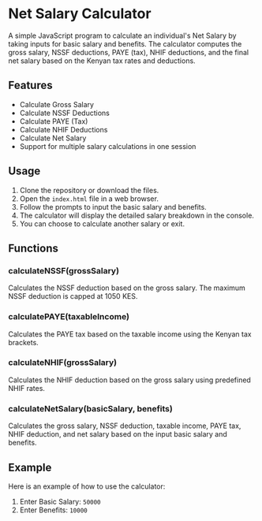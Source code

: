 # Net Salary Calculator

A simple JavaScript program to calculate an individual's Net Salary by taking inputs for basic salary and benefits. The calculator computes the gross salary, NSSF deductions, PAYE (tax), NHIF deductions, and the final net salary based on the Kenyan tax rates and deductions.

## Features

- Calculate Gross Salary
- Calculate NSSF Deductions
- Calculate PAYE (Tax)
- Calculate NHIF Deductions
- Calculate Net Salary
- Support for multiple salary calculations in one session

## Usage

1. Clone the repository or download the files.
2. Open the `index.html` file in a web browser.
3. Follow the prompts to input the basic salary and benefits.
4. The calculator will display the detailed salary breakdown in the console.
5. You can choose to calculate another salary or exit.

## Functions

### calculateNSSF(grossSalary)

Calculates the NSSF deduction based on the gross salary. The maximum NSSF deduction is capped at 1050 KES.

### calculatePAYE(taxableIncome)

Calculates the PAYE tax based on the taxable income using the Kenyan tax brackets.

### calculateNHIF(grossSalary)

Calculates the NHIF deduction based on the gross salary using predefined NHIF rates.

### calculateNetSalary(basicSalary, benefits)

Calculates the gross salary, NSSF deduction, taxable income, PAYE tax, NHIF deduction, and net salary based on the input basic salary and benefits.


## Example

Here is an example of how to use the calculator:

1. Enter Basic Salary: `50000`
2. Enter Benefits: `10000`

